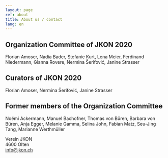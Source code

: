 ```yaml
---
layout: page
ref: about
title: About us / contact
lang: en
---
```


## Organization Committee of JKON 2020

Florian Amoser, Nadia Bader, Stefanie Kurt, Lena Meier, Ferdinand Niedermann, Gianna Rovere, Nermina Šerifović, Janine Strasser

## Curators of JKON 2020

Florian Amoser, Nermina Šerifović, Janine Strasser

## Former members of the Organization Committee

Noëmi Ackermann, Manuel Bachofner, Thomas von Büren, Barbara von Büren, Anja Egger, Melanie Gamma, Selina John, Fabian Matz, Seu-Jing Tang, Marianne Werthmüller

Verein JKON  
4600 Olten  
[info@jkon.ch](mailto:info@jkon.ch)
